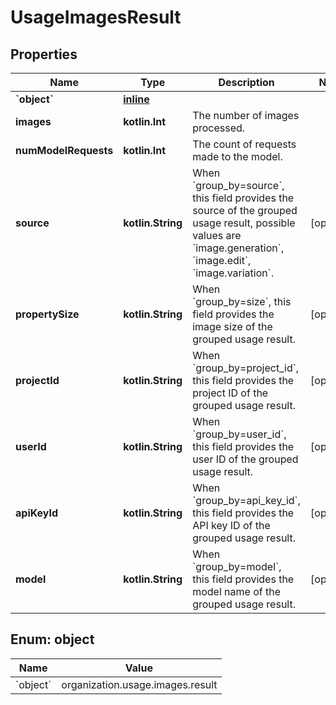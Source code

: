 
# UsageImagesResult

## Properties
| Name | Type | Description | Notes |
| ------------ | ------------- | ------------- | ------------- |
| **&#x60;object&#x60;** | [**inline**](#&#x60;Object&#x60;) |  |  |
| **images** | **kotlin.Int** | The number of images processed. |  |
| **numModelRequests** | **kotlin.Int** | The count of requests made to the model. |  |
| **source** | **kotlin.String** | When &#x60;group_by&#x3D;source&#x60;, this field provides the source of the grouped usage result, possible values are &#x60;image.generation&#x60;, &#x60;image.edit&#x60;, &#x60;image.variation&#x60;. |  [optional] |
| **propertySize** | **kotlin.String** | When &#x60;group_by&#x3D;size&#x60;, this field provides the image size of the grouped usage result. |  [optional] |
| **projectId** | **kotlin.String** | When &#x60;group_by&#x3D;project_id&#x60;, this field provides the project ID of the grouped usage result. |  [optional] |
| **userId** | **kotlin.String** | When &#x60;group_by&#x3D;user_id&#x60;, this field provides the user ID of the grouped usage result. |  [optional] |
| **apiKeyId** | **kotlin.String** | When &#x60;group_by&#x3D;api_key_id&#x60;, this field provides the API key ID of the grouped usage result. |  [optional] |
| **model** | **kotlin.String** | When &#x60;group_by&#x3D;model&#x60;, this field provides the model name of the grouped usage result. |  [optional] |


<a id="`Object`"></a>
## Enum: object
| Name | Value |
| ---- | ----- |
| &#x60;object&#x60; | organization.usage.images.result |



